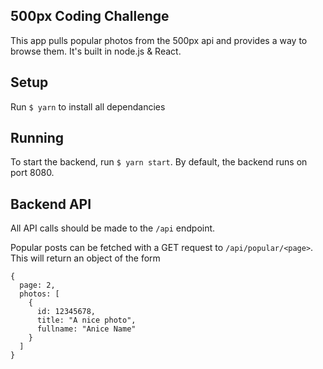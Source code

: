 ## 500px Coding Challenge
This app pulls popular photos from the 500px api and provides a way to browse them.
It's built in node.js & React.

## Setup
Run `$ yarn` to install all dependancies

## Running
To start the backend, run `$ yarn start`. By default, the backend runs on port 8080.

## Backend API
All API calls should be made to the ```/api``` endpoint.

Popular posts can be fetched with a GET request to ```/api/popular/<page>```.
This will return an object of the form
```
{
  page: 2,
  photos: [
    {
      id: 12345678,
      title: "A nice photo",
      fullname: "Anice Name"
    }
  ]
}
```